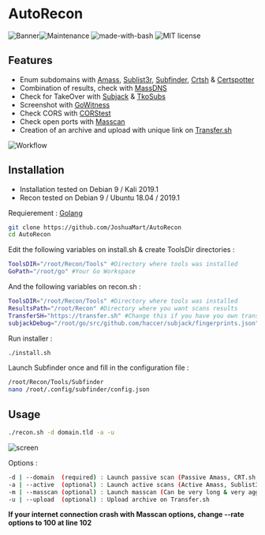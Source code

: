 # AutoRecon
![Banner](https://image.noelshack.com/fichiers/2019/03/5/1547806549-ti-banner.png)![Maintenance](https://img.shields.io/badge/Maintained%3F-yes-green.svg) ![made-with-bash](https://img.shields.io/badge/Made%20with-Bash-1f425f.svg)  ![MIT license](https://img.shields.io/badge/License-MIT-blue.svg)

## Features
- Enum subdomains with [Amass](https://github.com/OWASP/Amass/), [Sublist3r](https://github.com/aboul3la/Sublist3r), [Subfinder](https://github.com/subfinder/subfinder), [Crtsh](http://crt.sh/) & [Certspotter](https://certspotter.com/)
- Combination of results, check with [MassDNS](https://github.com/blechschmidt/massdns)
- Check for TakeOver with [Subjack](https://github.com/haccer/subjack) & [TkoSubs](https://github.com/anshumanbh/tko-subs)
- Screenshot with [GoWitness](https://github.com/sensepost/gowitness) 
- Check CORS with [CORStest](https://github.com/RUB-NDS/CORStest)
- Check open ports with [Masscan](https://github.com/robertdavidgraham/masscan) 
- Creation of an archive and upload with unique link on [Transfer.sh](https://transfer.sh)

![Workflow](http://image.noelshack.com/fichiers/2019/26/1/1561365532-autoreconworkflow.png)

## Installation
- Installation tested on Debian 9 / Kali 2019.1
- Recon tested on Debian 9 / Ubuntu 18.04 / 2019.1

Requierement : [Golang](https://golang.org/doc/install)
```bash
git clone https://github.com/JoshuaMart/AutoRecon
cd AutoRecon
```
Edit the following variables on install.sh & create ToolsDir directories :
```bash
ToolsDIR="/root/Recon/Tools" #Directory where tools was installed
GoPath="/root/go" #Your Go Workspace
```
And the following variables on recon.sh :
```bash
ToolsDIR="/root/Recon/Tools" #Directory where tools was installed
ResultsPath="/root/Recon" #Directory where you want scans results
TransferSH="https://transfer.sh" #Change this if you have you own transfer.sh
subjackDebug="/root/go/src/github.com/haccer/subjack/fingerprints.json" #Subjack bug without this ...
```
Run installer :
```bash
./install.sh
```
Launch Subfinder once and fill in the configuration file :
```bash
/root/Recon/Tools/Subfinder
nano /root/.config/subfinder/config.json
```

## Usage

```bash
./recon.sh -d domain.tld -a -u
```
![screen](http://image.noelshack.com/fichiers/2019/25/5/1561100782-autorecon.png)

Options :
```bash
-d | --domain  (required) : Launch passive scan (Passive Amass, CRT.sh, Certspotter, Subfinder, Subjack, TkoSubs)
-a | --active  (optional) : Launch active scans (Active Amass, Sublist3r, GoWitness, CORStest)
-m | --masscan (optional) : Launch masscan (Can be very long & very aggressive ...)
-u | --upload  (optional) : Upload archive on Transfer.sh
```

**If your internet connection crash with Masscan options, change --rate options to 100 at line 102**
